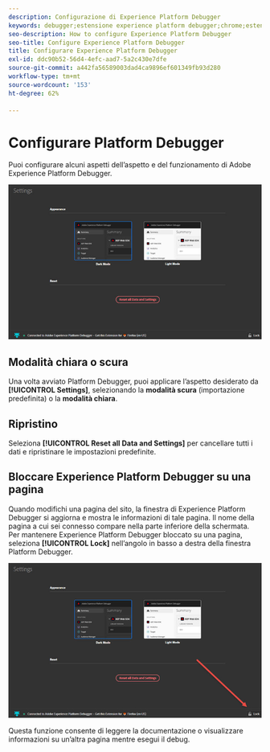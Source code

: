 ```yaml
---
description: Configurazione di Experience Platform Debugger
keywords: debugger;estensione experience platform debugger;chrome;estensione;configurare
seo-description: How to configure Experience Platform Debugger
seo-title: Configure Experience Platform Debugger
title: Configurare Experience Platform Debugger
exl-id: ddc90b52-56d4-4efc-aad7-5a2c430e7dfe
source-git-commit: a442fa56589003dad4ca9896ef601349fb93d280
workflow-type: tm+mt
source-wordcount: '153'
ht-degree: 62%

---
```


# Configurare Platform Debugger

Puoi configurare alcuni aspetti dell’aspetto e del funzionamento di Adobe Experience Platform Debugger.

![](assets/settings.jpg)

## Modalità chiara o scura

Una volta avviato Platform Debugger, puoi applicare l’aspetto desiderato da **[!UICONTROL Settings]**, selezionando la **modalità scura** (importazione predefinita) o la **modalità chiara**.

## Ripristino

Seleziona **[!UICONTROL Reset all Data and Settings]** per cancellare tutti i dati e ripristinare le impostazioni predefinite.

## Bloccare Experience Platform Debugger su una pagina

Quando modifichi una pagina del sito, la finestra di Experience Platform Debugger si aggiorna e mostra le informazioni di tale pagina. Il nome della pagina a cui sei connesso compare nella parte inferiore della schermata. Per mantenere Experience Platform Debugger bloccato su una pagina, seleziona **[!UICONTROL Lock]** nell’angolo in basso a destra della finestra Platform Debugger.

![](assets/lock.jpg)

Questa funzione consente di leggere la documentazione o visualizzare informazioni su un’altra pagina mentre esegui il debug.
